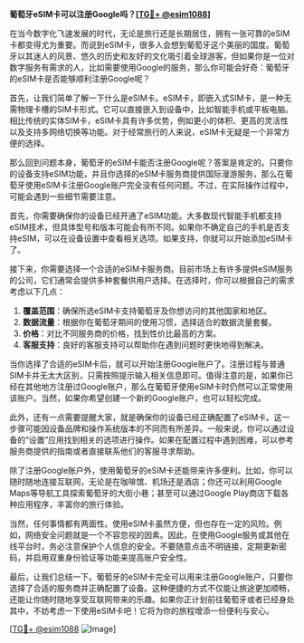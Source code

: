 **葡萄牙eSIM卡可以注册Google吗？[[TG💪+ @esim1088](https://t.me/s/esim1088)]**

在当今数字化飞速发展的时代，无论是旅行还是长期居住，拥有一张可靠的eSIM卡都变得尤为重要。而说到eSIM卡，很多人会想到葡萄牙这个美丽的国度。葡萄牙以其迷人的风景、悠久的历史和友好的文化吸引着全球游客，但如果你是一位对数字服务有需求的人，比如需要使用Google的服务，那么你可能会好奇：葡萄牙的eSIM卡是否能够顺利注册Google呢？

首先，让我们简单了解一下什么是eSIM卡。eSIM卡，即嵌入式SIM卡，是一种无需物理卡槽的SIM卡形式。它可以直接嵌入到设备中，比如智能手机或平板电脑。相比传统的实体SIM卡，eSIM卡具有许多优势，例如更小的体积、更高的灵活性以及支持多网络切换等功能。对于经常旅行的人来说，eSIM卡无疑是一个非常方便的选择。

那么回到问题本身，葡萄牙的eSIM卡能否注册Google呢？答案是肯定的。只要你的设备支持eSIM功能，并且你选择的eSIM卡服务商提供国际漫游服务，那么在葡萄牙使用eSIM卡注册Google账户完全没有任何问题。不过，在实际操作过程中，可能会遇到一些细节需要注意。

首先，你需要确保你的设备已经开通了eSIM功能。大多数现代智能手机都支持eSIM技术，但具体型号和版本可能会有所不同。如果你不确定自己的手机是否支持eSIM，可以在设备设置中查看相关选项。如果支持，你就可以开始添加eSIM卡了。

接下来，你需要选择一个合适的eSIM卡服务商。目前市场上有许多提供eSIM服务的公司，它们通常会提供多种套餐供用户选择。在选择时，你可以根据自己的需求考虑以下几点：

1. **覆盖范围**：确保所选eSIM卡支持葡萄牙及你想访问的其他国家和地区。
2. **数据流量**：根据你在葡萄牙期间的使用习惯，选择适合的数据流量套餐。
3. **价格**：对比不同服务商的价格，找到性价比最高的方案。
4. **客服支持**：良好的客服支持可以帮助你在遇到问题时更快地得到解决。

当你选择了合适的eSIM卡后，就可以开始注册Google账户了。注册过程与普通SIM卡并无太大区别，只需按照提示输入相关信息即可。值得注意的是，如果你已经在其他地方注册过Google账户，那么在葡萄牙使用eSIM卡时仍然可以正常使用该账户。当然，如果你希望创建一个新的Google账户，也可以轻松完成。

此外，还有一点需要提醒大家，就是确保你的设备已经正确配置了eSIM卡。这一步骤可能因设备品牌和操作系统版本的不同而有所差异。一般来说，你可以通过设备的“设置”应用找到相关的选项进行操作。如果在配置过程中遇到困难，可以参考服务商提供的指南或者直接联系他们的客服寻求帮助。

除了注册Google账户外，使用葡萄牙的eSIM卡还能带来许多便利。比如，你可以随时随地连接互联网，无论是在咖啡馆、机场还是酒店；你还可以利用Google Maps等导航工具探索葡萄牙的大街小巷；甚至可以通过Google Play商店下载各种应用程序，丰富你的旅行体验。

当然，任何事情都有两面性。使用eSIM卡虽然方便，但也存在一定的风险。例如，网络安全问题就是一个不容忽视的因素。因此，在使用Google服务或其他在线平台时，务必注意保护个人信息的安全。不要随意点击不明链接，定期更新密码，并启用双重身份验证等功能来提高账户安全性。

最后，让我们总结一下。葡萄牙的eSIM卡完全可以用来注册Google账户，只要你选择了合适的服务商并正确配置了设备。这种便捷的方式不仅能让旅途更加顺畅，还能让你随时随地享受互联网带来的乐趣。如果你正计划前往葡萄牙或者已经身处其中，不妨考虑一下使用eSIM卡吧！它将为你的旅程增添一份便利与安心。

[[TG💪+ @esim1088](https://t.me/s/esim1088) ![Image](https://i.postimg.cc/4NQfJmqS/Snipaste-2025-05-13-00-14-12.png)]